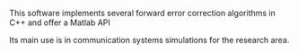 This software implements several forward error correction algorithms in C++ and offer a Matlab API

Its main use is in communication systems simulations for the research area.

